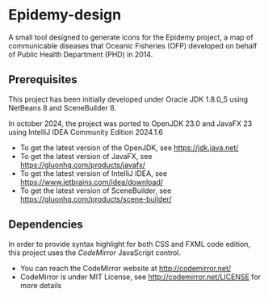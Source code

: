 Epidemy-design
==============

A small tool designed to generate icons for the Epidemy project,
a map of communicable diseases that Oceanic Fisheries (OFP)
developed on behalf of Public Health Department (PHD) in 2014.

## Prerequisites
This project has been initially developed under Oracle JDK 1.8.0_5 using NetBeans 8 and SceneBuilder 8.

In october 2024, the project was ported to OpenJDK 23.0 and JavaFX 23 using IntelliJ IDEA Community Edition 2024.1.6

* To get the latest version of the OpenJDK, see https://jdk.java.net/
* To get the latest version of JavaFX, see https://gluonhq.com/products/javafx/
* To get the latest version of IntelliJ IDEA, see https://www.jetbrains.com/idea/download/
* To get the latest version of SceneBuilder, see https://gluonhq.com/products/scene-builder/

## Dependencies

In order to provide syntax highlight for both CSS and FXML code edition, this project uses the *CodeMirror* JavaScript control.

* You can reach the CodeMirror website at http://codemirror.net/
* CodeMirror is under MIT License, see http://codemirror.net/LICENSE for more details
